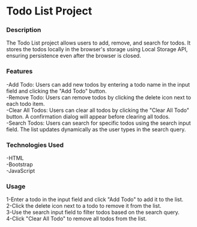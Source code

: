 # Todo List Project


### Description
The Todo List project allows users to add, remove, and search for todos. It stores the todos locally in the browser's storage using Local Storage API, ensuring persistence even after the browser is closed.

### Features
-Add Todo: Users can add new todos by entering a todo name in the input field and clicking the "Add Todo" button.<br>
-Remove Todo: Users can remove todos by clicking the delete icon next to each todo item.<br/>
-Clear All Todos: Users can clear all todos by clicking the "Clear All Todo" button. A confirmation dialog will appear before clearing all todos.<br>
-Search Todos: Users can search for specific todos using the search input field. The list updates dynamically as the user types in the search query.<br>

### Technologies Used
-HTML<br>
-Bootstrap<br>
-JavaScript

### Usage
1-Enter a todo in the input field and click "Add Todo" to add it to the list.<br>
2-Click the delete icon next to a todo to remove it from the list.<br>
3-Use the search input field to filter todos based on the search query.<br>
4-Click "Clear All Todo" to remove all todos from the list.<br>
